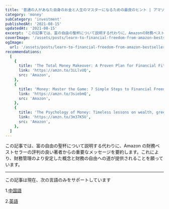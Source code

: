 ```yaml
---
title: '普通の人があなた自身のお金と人生のマスターになるための最良のヒント | アマゾンファイナンスのベストセラーから学ぶ'
category: 'money'
subCategory: 'investment'
publishedAt: '2021-08-15'
updatedAt: '2021-08-15'
excerpt: 'この記事では、富の自由の聖杯について説明する代わりに、Amazonの財務ベストセラーの評判の良い著者からの重要なメッセージを要約します。これにより、財務管理のより安定した概念と財務の自由への道が提供されることを願っています。'
coverImage: '/assets/posts/learn-to-financial-freedom-from-amazon-bestsellers/cover.jpg'
ogImage:
  url: '/assets/posts/learn-to-financial-freedom-from-amazon-bestsellers/cover.jpg'
recommendations:
  [
    {
      title: 'The Total Money Makeover: A Proven Plan for Financial Fitness',
      link: 'https://amzn.to/3iLlvUQ',
      src: 'Amazon',
    },
    {
      title: 'Money: Master the Game: 7 Simple Steps to Financial Freedom',
      link: 'https://amzn.to/3siebmQ',
      src: 'Amazon',
    },
    {
      title: 'The Psychology of Money: Timeless lessons on wealth, greed, and happiness',
      link: 'https://amzn.to/3m37K5U',
      src: 'Amazon',
    },
  ]
---
```


この記事では、富の自由の聖杯について説明する代わりに、Amazon の財務ベストセラーの評判の良い著者からの重要なメッセージを要約します。これにより、財務管理のより安定した概念と財務の自由への道が提供されることを願っています。

---

この記事は現在、次の言語のみをサポートしています

1.[中国語](/posts/learn-to-financial-freedom-from-amazon-bestsellers)

2.[英語](/posts/learn-to-financial-freedom-from-amazon-bestsellers/en-US)

